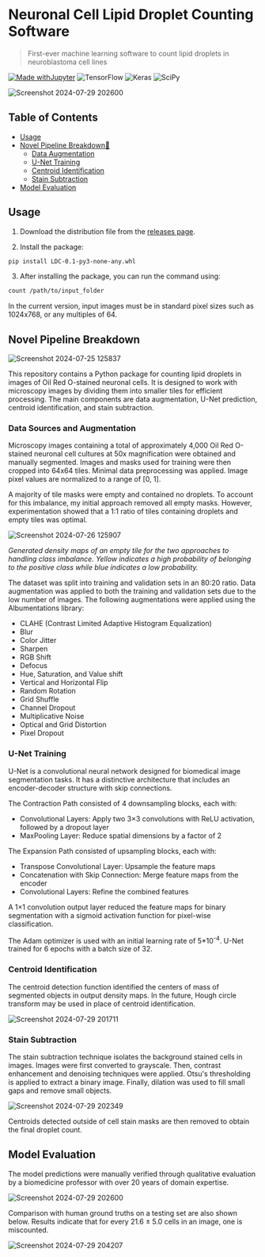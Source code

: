 # Neuronal Cell Lipid Droplet Counting Software

> First-ever machine learning software to count lipid droplets in neuroblastoma cell lines

[![Made withJupyter](https://img.shields.io/badge/Made%20with-Jupyter-orange?style=for-the-badge&logo=Jupyter)](https://jupyter.org/try) ![TensorFlow](https://img.shields.io/badge/TensorFlow-FF6F00?style=for-the-badge&logo=tensorflow&logoColor=white) ![Keras](https://img.shields.io/badge/Keras-FF0000?style=for-the-badge&logo=keras&logoColor=white) ![SciPy](https://img.shields.io/badge/SciPy-654FF0?style=for-the-badge&logo=SciPy&logoColor=white)

![Screenshot 2024-07-29 202600](https://github.com/user-attachments/assets/fac3c6ac-406f-4f0b-8f6d-3c1d6de584eb)

## Table of Contents

 * [Usage](#usage)
 * [Novel Pipeline Breakdown💃](#novel-pipeline-breakdown)
   * [Data Augmentation](#data-augmentation)
   * [U-Net Training](#u-net-training)
   * [Centroid Identification](#centroid-identification)
   * [Stain Subtraction](#stain-subtraction)
 * [Model Evaluation](#model-evaluation)

## Usage

1. Download the distribution file from the [releases page](https://github.com/alex1xu/Lipid-Droplet-Counting/releases).
   
2. Install the package:
```sh
pip install LDC-0.1-py3-none-any.whl
```

3. After installing the package, you can run the command using:
```sh
count /path/to/input_folder
```

In the current version, input images must be in standard pixel sizes such as 1024x768, or any multiples of 64.

## Novel Pipeline Breakdown

![Screenshot 2024-07-25 125837](https://github.com/user-attachments/assets/1c968439-58a2-4f92-9766-d384d0be18d1)

This repository contains a Python package for counting lipid droplets in images of Oil Red O-stained neuronal cells. It is designed to work with microscopy images by dividing them into smaller tiles for efficient processing. The main components are data augmentation, U-Net prediction, centroid identification, and stain subtraction.

### Data Sources and Augmentation

Microscopy images containing a total of approximately 4,000 Oil Red O-stained neuronal cell cultures at 50x magnification were obtained and manually segmented. Images and masks used for training were then cropped into 64x64 tiles. Minimal data preprocessing was applied. Image pixel values are normalized to a range of [0, 1]. 

A majority of tile masks were empty and contained no droplets. To account for this imbalance, my initial approach removed all empty masks. However, experimentation showed that a 1:1 ratio of tiles containing droplets and empty tiles was optimal.

![Screenshot 2024-07-26 125907](https://github.com/user-attachments/assets/bca708ba-fc8c-4656-b82a-0e63ed040611)

_Generated density maps of an empty tile for the two approaches to handling class imbalance. Yellow indicates a high probability of belonging to the positive class while blue indicates a low probability._

The dataset was split into training and validation sets in an 80:20 ratio. Data augmentation was applied to both the training and validation sets due to the low number of images. The following augmentations were applied using the Albumentations library:
 - CLAHE (Contrast Limited Adaptive Histogram Equalization)
 - Blur
 - Color Jitter
 - Sharpen
 - RGB Shift
 - Defocus
 - Hue, Saturation, and Value shift
 - Vertical and Horizontal Flip
 - Random Rotation
 - Grid Shuffle
 - Channel Dropout
 - Multiplicative Noise
 - Optical and Grid Distortion
 - Pixel Dropout

### U-Net Training

U-Net is a convolutional neural network designed for biomedical image segmentation tasks. It has a distinctive architecture that includes an encoder-decoder structure with skip connections.

The Contraction Path consisted of 4 downsampling blocks, each with:
 - Convolutional Layers: Apply two 3×3 convolutions with ReLU activation, followed by a dropout layer
 - MaxPooling Layer: Reduce spatial dimensions by a factor of 2

The Expansion Path consisted of upsampling blocks, each with:
 - Transpose Convolutional Layer: Upsample the feature maps
 - Concatenation with Skip Connection: Merge feature maps from the encoder
 - Convolutional Layers: Refine the combined features

A 1×1 convolution output layer reduced the feature maps for binary segmentation with a sigmoid activation function for pixel-wise classification.

The Adam optimizer is used with an initial learning rate of 5*10<sup>-4</sup>. U-Net trained for 6 epochs with a batch size of 32.

### Centroid Identification

The centroid detection function identified the centers of mass of segmented objects in output density maps. In the future, Hough circle transform may be used in place of centroid identification.

![Screenshot 2024-07-29 201711](https://github.com/user-attachments/assets/00db10bf-24cb-4ce5-86cb-cbb4dac354f7)

### Stain Subtraction

The stain subtraction technique isolates the background stained cells in images. Images were first converted to grayscale. Then, contrast enhancement and denoising techniques were applied. Otsu's thresholding is applied to extract a binary image. Finally, dilation was used to fill small gaps and remove small objects.

![Screenshot 2024-07-29 202349](https://github.com/user-attachments/assets/7a815a38-f299-4d23-9a89-d5aa087d8b33)

Centroids detected outside of cell stain masks are then removed to obtain the final droplet count. 

## Model Evaluation

The model predictions were manually verified through qualitative evaluation by a biomedicine professor with over 20 years of domain expertise. 

![Screenshot 2024-07-29 202600](https://github.com/user-attachments/assets/87f9c630-32d8-47cb-90fb-6bc385e7567f)

Comparison with human ground truths on a testing set are also shown below. Results indicate that for every 21.6 &pm; 5.0 cells in an image, one is miscounted.

![Screenshot 2024-07-29 204207](https://github.com/user-attachments/assets/a29d7512-bba4-4649-8b77-e0ca48ef35a6)
